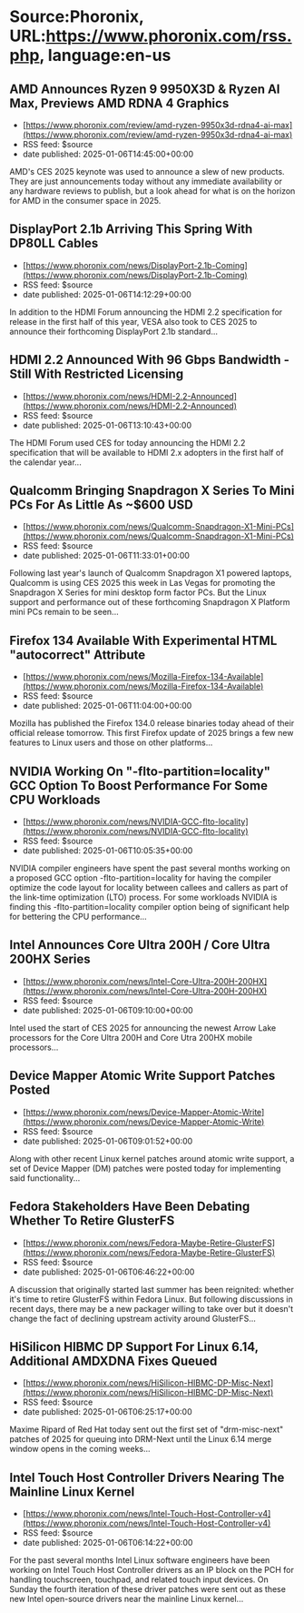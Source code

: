 # Source:Phoronix, URL:https://www.phoronix.com/rss.php, language:en-us

## AMD Announces Ryzen 9 9950X3D & Ryzen AI Max, Previews AMD RDNA 4 Graphics
 - [https://www.phoronix.com/review/amd-ryzen-9950x3d-rdna4-ai-max](https://www.phoronix.com/review/amd-ryzen-9950x3d-rdna4-ai-max)
 - RSS feed: $source
 - date published: 2025-01-06T14:45:00+00:00

AMD's CES 2025 keynote was used to announce a slew of new products. They are just announcements today without any immediate availability or any hardware reviews to publish, but a look ahead for what is on the horizon for AMD in the consumer space in 2025.

## DisplayPort 2.1b Arriving This Spring With DP80LL Cables
 - [https://www.phoronix.com/news/DisplayPort-2.1b-Coming](https://www.phoronix.com/news/DisplayPort-2.1b-Coming)
 - RSS feed: $source
 - date published: 2025-01-06T14:12:29+00:00

In addition to the HDMI Forum announcing the HDMI 2.2 specification for release in the first half of this year, VESA also took to CES 2025 to announce their forthcoming DisplayPort 2.1b standard...

## HDMI 2.2 Announced With 96 Gbps Bandwidth - Still With Restricted Licensing
 - [https://www.phoronix.com/news/HDMI-2.2-Announced](https://www.phoronix.com/news/HDMI-2.2-Announced)
 - RSS feed: $source
 - date published: 2025-01-06T13:10:43+00:00

The HDMI Forum used CES for today announcing the HDMI 2.2 specification that will be available to HDMI 2.x adopters in the first half of the calendar year...

## Qualcomm Bringing Snapdragon X Series To Mini PCs For As Little As ~$600 USD
 - [https://www.phoronix.com/news/Qualcomm-Snapdragon-X1-Mini-PCs](https://www.phoronix.com/news/Qualcomm-Snapdragon-X1-Mini-PCs)
 - RSS feed: $source
 - date published: 2025-01-06T11:33:01+00:00

Following last year's launch of Qualcomm Snapdragon X1 powered laptops, Qualcomm is using CES 2025 this week in Las Vegas for promoting the Snapdragon X Series for mini desktop form factor PCs. But the Linux support and performance out of these forthcoming Snapdragon X Platform mini PCs remain to be seen...

## Firefox 134 Available With Experimental HTML "autocorrect" Attribute
 - [https://www.phoronix.com/news/Mozilla-Firefox-134-Available](https://www.phoronix.com/news/Mozilla-Firefox-134-Available)
 - RSS feed: $source
 - date published: 2025-01-06T11:04:00+00:00

Mozilla has published the Firefox 134.0 release binaries today ahead of their official release tomorrow. This first Firefox update of 2025 brings a few new features to Linux users and those on other platforms...

## NVIDIA Working On "-flto-partition=locality" GCC Option To Boost Performance For Some CPU Workloads
 - [https://www.phoronix.com/news/NVIDIA-GCC-flto-locality](https://www.phoronix.com/news/NVIDIA-GCC-flto-locality)
 - RSS feed: $source
 - date published: 2025-01-06T10:05:35+00:00

NVIDIA compiler engineers have spent the past several months working on a proposed GCC option -flto-partition=locality for having the compiler optimize the code layout for locality between callees and callers as part of the link-time optimization (LTO) process. For some workloads NVIDIA is finding this -flto-partition=locality compiler option being of significant help for bettering the CPU performance...

## Intel Announces Core Ultra 200H / Core Ultra 200HX Series
 - [https://www.phoronix.com/news/Intel-Core-Ultra-200H-200HX](https://www.phoronix.com/news/Intel-Core-Ultra-200H-200HX)
 - RSS feed: $source
 - date published: 2025-01-06T09:10:00+00:00

Intel used the start of CES 2025 for announcing the newest Arrow Lake processors for the Core Ultra 200H and Core Utra 200HX mobile processors...

## Device Mapper Atomic Write Support Patches Posted
 - [https://www.phoronix.com/news/Device-Mapper-Atomic-Write](https://www.phoronix.com/news/Device-Mapper-Atomic-Write)
 - RSS feed: $source
 - date published: 2025-01-06T09:01:52+00:00

Along with other recent Linux kernel patches around atomic write support, a set of Device Mapper (DM) patches were posted today for implementing said functionality...

## Fedora Stakeholders Have Been Debating Whether To Retire GlusterFS
 - [https://www.phoronix.com/news/Fedora-Maybe-Retire-GlusterFS](https://www.phoronix.com/news/Fedora-Maybe-Retire-GlusterFS)
 - RSS feed: $source
 - date published: 2025-01-06T06:46:22+00:00

A discussion that originally started last summer has been reignited: whether it's time to retire GlusterFS within Fedora Linux. But following discussions in recent days, there may be a new packager willing to take over but it doesn't change the fact of declining upstream activity around GlusterFS...

## HiSilicon HIBMC DP Support For Linux 6.14, Additional AMDXDNA Fixes Queued
 - [https://www.phoronix.com/news/HiSilicon-HIBMC-DP-Misc-Next](https://www.phoronix.com/news/HiSilicon-HIBMC-DP-Misc-Next)
 - RSS feed: $source
 - date published: 2025-01-06T06:25:17+00:00

Maxime Ripard of Red Hat today sent out the first set of "drm-misc-next" patches of 2025 for queuing into DRM-Next until the Linux 6.14 merge window opens in the coming weeks...

## Intel Touch Host Controller Drivers Nearing The Mainline Linux Kernel
 - [https://www.phoronix.com/news/Intel-Touch-Host-Controller-v4](https://www.phoronix.com/news/Intel-Touch-Host-Controller-v4)
 - RSS feed: $source
 - date published: 2025-01-06T06:14:22+00:00

For the past several months Intel Linux software engineers have been working on Intel Touch Host Controller drivers as an IP block on the PCH for handling touchscreen, touchpad, and related touch input devices. On Sunday the fourth iteration of these driver patches were sent out as these new Intel open-source drivers near the mainline Linux kernel...

